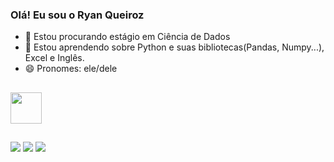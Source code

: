 ### Olá! Eu sou o Ryan Queiroz 

- 🔭 Estou procurando estágio em Ciência de Dados
- 🌱 Estou aprendendo sobre Python e suas bibliotecas(Pandas, Numpy...), Excel e Inglês.
- 😄 Pronomes: ele/dele

##

<div>



<img align= "center" height="50" width="50" src="https://cdn.jsdelivr.net/gh/devicons/devicon/icons/python/python-original.svg" />
</div>

##

<div>
  <a href="https://wa.me/5511976354743" target="_blank"><img src="https://img.shields.io/badge/WhatsApp-25D366?style=for-the-badge&logo=whatsapp&logoColor=white" target="_blank"></a>
  <a href="https://www.linkedin.com/in/rryanqueiroz/" target="_blank"><img src="https://img.shields.io/badge/LinkedIn-0077B5?style=for-the-badge&logo=linkedin&logoColor=white" target="_blank"></a>
  <a href="mailto:rryanqn.business@gmail.com" target="_blank"><img src="https://img.shields.io/badge/Gmail-D14836?style=for-the-badge&logo=gmail&logoColor=white" target="_blank"></a>
  
</div>  
